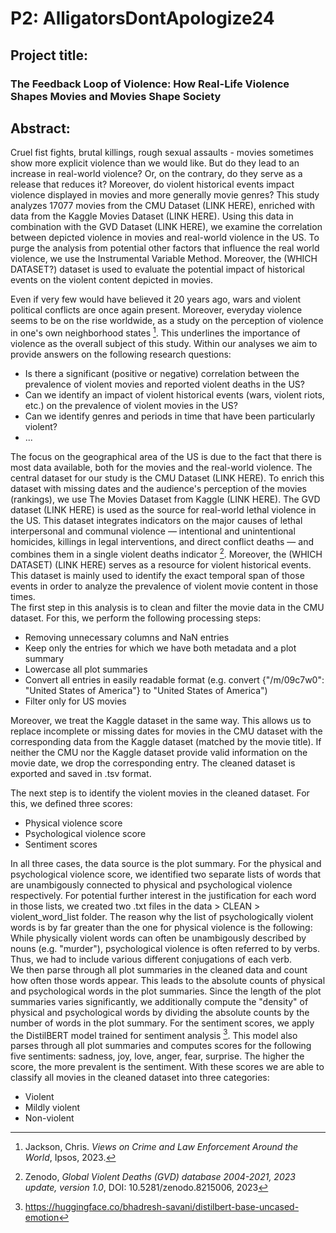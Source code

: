  # P2: AlligatorsDontApologize24 

 ## Project title: 
 ### The Feedback Loop of Violence: How Real-Life Violence Shapes Movies and Movies Shape Society

 ## Abstract:
 Cruel fist fights, brutal killings, rough sexual assaults - movies sometimes show more explicit violence than we would like. But do they lead to an increase in real-world violence? Or, on the contrary, do they serve as a release that reduces it? Moreover, do violent historical events impact violence displayed in movies and more generally movie genres? This study analyzes 17077 movies from the CMU Dataset (LINK HERE), enriched with data from the Kaggle Movies Dataset (LINK HERE). Using this data in combination with the GVD Dataset (LINK HERE), we examine the correlation between depicted violence in movies and real-world violence in the US. To purge the analysis from potential other factors that influence the real world violence, we use the Instrumental Variable Method. Moreover, the (WHICH DATASET?) dataset is used to evaluate the potential impact of historical events on the violent content depicted in movies.

Even if very few would have believed it 20 years ago, wars and violent political conflicts are once again present. Moreover, everyday violence seems to be on the rise worldwide, as a study on the perception of violence in one's own neighborhood states [^1]. This underlines the importance of violence as the overall subject of this study. Within our analyses we aim to provide answers on the following research questions: 

* Is there a significant (positive or negative) correlation between the prevalence of violent movies and reported violent deaths in the US?
* Can we identify an impact of violent historical events (wars, violent riots, etc.) on the prevalence of violent movies in the US?
* Can we identify genres and periods in time that have been particularly violent?
* ...

The focus on the geographical area of the US is due to the fact that there is most data available, both for the movies and the real-world violence.
The central dataset for our study is the CMU Dataset (LINK HERE). To enrich this dataset with missing dates and the audience's perception of the movies (rankings), we use The Movies Dataset from Kaggle (LINK HERE). The GVD dataset (LINK HERE) is used as the source for real-world lethal violence in the US. This dataset integrates indicators on the major causes of lethal interpersonal and communal violence — intentional and unintentional homicides, killings in legal interventions, and direct conflict deaths — and combines them in a single violent deaths indicator [^2]. Moreover, the (WHICH DATASET) (LINK HERE) serves as a resource for violent historical events. This dataset is mainly used to identify the exact temporal span of those events in order to analyze the prevalence of violent movie content in those times.  
The first step in this analysis is to clean and filter the movie data in the CMU dataset. For this, we perform the following processing steps:
* Removing unnecessary columns and NaN entries
* Keep only the entries for which we have both metadata and a plot summary
* Lowercase all plot summaries
* Convert all entries in easily readable format (e.g. convert {"/m/09c7w0": "United States of America"} to "United States of America")
* Filter only for US movies

Moreover, we treat the Kaggle dataset in the same way. This allows us to replace incomplete or missing dates for movies in the CMU dataset with the corresponding data from the Kaggle dataset (matched by the movie title). If neither the CMU nor the Kaggle dataset provide valid information on the movie date, we drop the corresponding entry. The cleaned dataset is exported and saved in .tsv format.

The next step is to identify the violent movies in the cleaned dataset. For this, we defined three scores: 
* Physical violence score
* Psychological violence score
* Sentiment scores

In all three cases, the data source is the plot summary. For the physical and psychological violence score, we identified two separate lists of words that are unambigously connected to physical and psychological violence respectively. For potential further interest in the justification for each word in those lists, we created two .txt files in the data > CLEAN > violent_word_list folder. The reason why the list of psychologically violent words is by far greater than the one for physical violence is the following: While physically violent words can often be unambigously described by nouns (e.g. "murder"), psychological violence is often referred to by verbs. Thus, we had to include various different conjugations of each verb.  
We then parse through all plot summaries in the cleaned data and count how often those words appear. This leads to the absolute counts of physical and psychological words in the plot summaries. Since the length of the plot summaries varies significantly, we additionally compute the "density" of physical and psychological words by dividing the absolute counts by the number of words in the plot summary. 
For the sentiment scores, we apply the DistilBERT model trained for sentiment analysis [^3]. This model also parses through all plot summaries and computes scores for the following five sentiments: sadness, joy, love, anger, fear, surprise. The higher the score, the more prevalent is the sentiment. 
With these scores we are able to classify all movies in the cleaned dataset into three categories: 

* Violent 
* Mildly violent
* Non-violent






[^1]: Jackson, Chris. *Views on Crime and Law Enforcement
Around the World*, Ipsos, 2023.
[^2]: Zenodo, *Global Violent Deaths (GVD) database 2004-2021, 2023 update, version 1.0*, DOI: 10.5281/zenodo.8215006, 2023
[^3]: https://huggingface.co/bhadresh-savani/distilbert-base-uncased-emotion